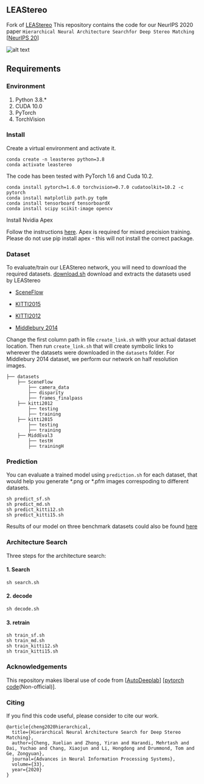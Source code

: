 ## LEAStereo
Fork of [LEAStereo](https://github.com/XuelianCheng/LEAStereo)
This repository contains the code for our NeurIPS 2020 paper `Hierarchical Neural Architecture Searchfor Deep Stereo Matching` [[NeurIPS 20](https://proceedings.neurips.cc/paper/2020/file/fc146be0b230d7e0a92e66a6114b840d-Paper.pdf)] 

![alt text](./LEStereo.png)

## Requirements

### Environment

1. Python 3.8.*
2. CUDA 10.0
3. PyTorch 
4. TorchVision 

### Install
Create a  virtual environment and activate it.
```shell
conda create -n leastereo python=3.8
conda activate leastereo
```
The code has been tested with PyTorch 1.6 and Cuda 10.2.
```shell
conda install pytorch=1.6.0 torchvision=0.7.0 cudatoolkit=10.2 -c pytorch
conda install matplotlib path.py tqdm
conda install tensorboard tensorboardX
conda install scipy scikit-image opencv
```

Install Nvidia Apex


Follow the instructions [here](https://github.com/NVIDIA/apex#quick-start). Apex is required for mixed precision training. 
Please do not use pip install apex - this will not install the correct package.

### Dataset
To evaluate/train our LEAStereo network, you will need to download the required datasets.  [download.sh](download.sh) download and extracts the datasets used by LEAStereo

* [SceneFlow](https://lmb.informatik.uni-freiburg.de/resources/datasets/SceneFlowDatasets.en.html)

* [KITTI2015](http://www.cvlibs.net/datasets/kitti/eval_scene_flow.php?benchmark=stereo)

* [KITTI2012](http://www.cvlibs.net/datasets/kitti/eval_stereo_flow.php?benchmark=stereo)

* [Middlebury 2014](https://vision.middlebury.edu/stereo/submit3/)

Change the first column path in file `create_link.sh` with your actual dataset location. Then run `create_link.sh` that will create symbolic links to wherever the datasets were downloaded in the `datasets` folder. For Middlebury 2014 dataset, we perform our network on half resolution images.


```Shell
├── datasets
    ├── SceneFlow
        ├── camera_data
        ├── disparity
        ├── frames_finalpass
    ├── kitti2012
        ├── testing
        ├── training
    ├── kitti2015
        ├── testing
        ├── training
    ├── MiddEval3
        ├── testH
        ├── trainingH
```

### Prediction

You can evaluate a trained model using `prediction.sh` for each dataset, that would help you generate *.png or *.pfm images correspoding to different datasets.
```shell
sh predict_sf.sh
sh predict_md.sh
sh predict_kitti12.sh
sh predict_kitti15.sh
```
Results of our model on three benchmark datasets could also be found [here](https://drive.google.com/file/d/1Wcv-WzQToTwAiBfWpONrtyQSgsHrWqWC/view?usp=sharing) 


### Architecture Search 
Three steps for the architecture search: 

#### 1. Search 
```shell
sh search.sh
```
#### 2. decode 
```shell
sh decode.sh
```
#### 3. retrain 
```shell
sh train_sf.sh
sh train_md.sh
sh train_kitti12.sh
sh train_kitti15.sh
```

### Acknowledgements
This repository makes liberal use of code from [[AutoDeeplab](https://openaccess.thecvf.com/content_CVPR_2019/html/Liu_Auto-DeepLab_Hierarchical_Neural_Architecture_Search_for_Semantic_Image_Segmentation_CVPR_2019_paper.html)]  [[pytorch code](https://github.com/NoamRosenberg/autodeeplab)(Non-official)]. 

### Citing
If you find this code useful, please consider to cite our work.

```
@article{cheng2020hierarchical,
  title={Hierarchical Neural Architecture Search for Deep Stereo Matching},
  author={Cheng, Xuelian and Zhong, Yiran and Harandi, Mehrtash and Dai, Yuchao and Chang, Xiaojun and Li, Hongdong and Drummond, Tom and Ge, Zongyuan},
  journal={Advances in Neural Information Processing Systems},
  volume={33},
  year={2020}
}
```

